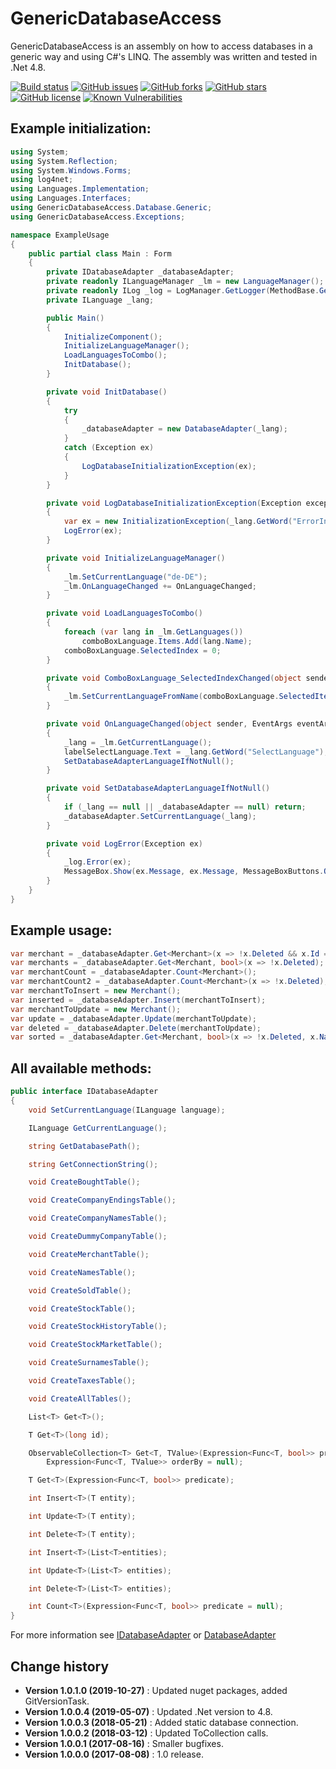 GenericDatabaseAccess
====================================

GenericDatabaseAccess is an assembly on how to access databases in a generic way and using C#'s LINQ.
The assembly was written and tested in .Net 4.8.

[![Build status](https://ci.appveyor.com/api/projects/status/xwfx8q48taebdx2e?svg=true)](https://ci.appveyor.com/project/SeppPenner/genericdatabaseaccess)
[![GitHub issues](https://img.shields.io/github/issues/SeppPenner/GenericDatabaseAccess.svg)](https://github.com/SeppPenner/GenericDatabaseAccess/issues)
[![GitHub forks](https://img.shields.io/github/forks/SeppPenner/GenericDatabaseAccess.svg)](https://github.com/SeppPenner/GenericDatabaseAccess/network)
[![GitHub stars](https://img.shields.io/github/stars/SeppPenner/GenericDatabaseAccess.svg)](https://github.com/SeppPenner/GenericDatabaseAccess/stargazers)
[![GitHub license](https://img.shields.io/badge/license-AGPL-blue.svg)](https://raw.githubusercontent.com/SeppPenner/GenericDatabaseAccess/master/License.txt)
[![Known Vulnerabilities](https://snyk.io/test/github/SeppPenner/GenericDatabaseAccess/badge.svg)](https://snyk.io/test/github/SeppPenner/GenericDatabaseAccess)


## Example initialization:

```csharp
using System;
using System.Reflection;
using System.Windows.Forms;
using log4net;
using Languages.Implementation;
using Languages.Interfaces;
using GenericDatabaseAccess.Database.Generic;
using GenericDatabaseAccess.Exceptions;

namespace ExampleUsage
{
    public partial class Main : Form
    {
        private IDatabaseAdapter _databaseAdapter;
        private readonly ILanguageManager _lm = new LanguageManager();
        private readonly ILog _log = LogManager.GetLogger(MethodBase.GetCurrentMethod().DeclaringType);
        private ILanguage _lang;

        public Main()
        {
            InitializeComponent();
            InitializeLanguageManager();
            LoadLanguagesToCombo();
            InitDatabase();
        }

        private void InitDatabase()
        {
            try
            {
                _databaseAdapter = new DatabaseAdapter(_lang);
            }
            catch (Exception ex)
            {
                LogDatabaseInitializationException(ex);
            }
        }

        private void LogDatabaseInitializationException(Exception exception)
        {
            var ex = new InitializationException(_lang.GetWord("ErrorInDatabaseInit"), exception);
            LogError(ex);
        }

        private void InitializeLanguageManager()
        {
            _lm.SetCurrentLanguage("de-DE");
            _lm.OnLanguageChanged += OnLanguageChanged;
        }

        private void LoadLanguagesToCombo()
        {
            foreach (var lang in _lm.GetLanguages())
                comboBoxLanguage.Items.Add(lang.Name);
            comboBoxLanguage.SelectedIndex = 0;
        }

        private void ComboBoxLanguage_SelectedIndexChanged(object sender, EventArgs e)
        {
            _lm.SetCurrentLanguageFromName(comboBoxLanguage.SelectedItem.ToString());
        }

        private void OnLanguageChanged(object sender, EventArgs eventArgs)
        {
            _lang = _lm.GetCurrentLanguage();
            labelSelectLanguage.Text = _lang.GetWord("SelectLanguage");
            SetDatabaseAdapterLanguageIfNotNull();
        }

        private void SetDatabaseAdapterLanguageIfNotNull()
        {
            if (_lang == null || _databaseAdapter == null) return;
            _databaseAdapter.SetCurrentLanguage(_lang);
        }

        private void LogError(Exception ex)
        {
            _log.Error(ex);
            MessageBox.Show(ex.Message, ex.Message, MessageBoxButtons.OK, MessageBoxIcon.Error);
        }
    }
}
```

## Example usage:

```csharp
var merchant = _databaseAdapter.Get<Merchant>(x => !x.Deleted && x.Id == 1);
var merchants = _databaseAdapter.Get<Merchant, bool>(x => !x.Deleted);
var merchantCount = _databaseAdapter.Count<Merchant>();
var merchantCount2 = _databaseAdapter.Count<Merchant>(x => !x.Deleted);
var merchantToInsert = new Merchant();
var inserted = _databaseAdapter.Insert(merchantToInsert);
var merchantToUpdate = new Merchant();
var update = _databaseAdapter.Update(merchantToUpdate);
var deleted = _databaseAdapter.Delete(merchantToUpdate);
var sorted = _databaseAdapter.Get<Merchant, bool>(x => !x.Deleted, x.Name);
```

## All available methods:

```csharp
public interface IDatabaseAdapter
{
    void SetCurrentLanguage(ILanguage language);

    ILanguage GetCurrentLanguage();

    string GetDatabasePath();

    string GetConnectionString();

    void CreateBoughtTable();

    void CreateCompanyEndingsTable();

    void CreateCompanyNamesTable();

    void CreateDummyCompanyTable();

    void CreateMerchantTable();

    void CreateNamesTable();

    void CreateSoldTable();

    void CreateStockTable();

    void CreateStockHistoryTable();

    void CreateStockMarketTable();

    void CreateSurnamesTable();

    void CreateTaxesTable();

    void CreateAllTables();

    List<T> Get<T>();

    T Get<T>(long id);

    ObservableCollection<T> Get<T, TValue>(Expression<Func<T, bool>> predicate = null,
        Expression<Func<T, TValue>> orderBy = null);

    T Get<T>(Expression<Func<T, bool>> predicate);

    int Insert<T>(T entity);

    int Update<T>(T entity);

    int Delete<T>(T entity);

    int Insert<T>(List<T>entities);

    int Update<T>(List<T> entities);

    int Delete<T>(List<T> entities);

    int Count<T>(Expression<Func<T, bool>> predicate = null);
}
```

For more information see [IDatabaseAdapter](https://github.com/SeppPenner/GenericDatabaseAccess/blob/master/GenericDatabaseAccess/Database/Generic/IDatabaseAdapter.cs)
or [DatabaseAdapter](https://github.com/SeppPenner/GenericDatabaseAccess/blob/master/GenericDatabaseAccess/Database/Generic/DatabaseAdapter.cs)

Change history
--------------

* **Version 1.0.1.0 (2019-10-27)** : Updated nuget packages, added GitVersionTask.
* **Version 1.0.0.4 (2019-05-07)** : Updated .Net version to 4.8.
* **Version 1.0.0.3 (2018-05-21)** : Added static database connection.
* **Version 1.0.0.2 (2018-03-12)** : Updated ToCollection calls.
* **Version 1.0.0.1 (2017-08-16)** : Smaller bugfixes.
* **Version 1.0.0.0 (2017-08-08)** : 1.0 release.